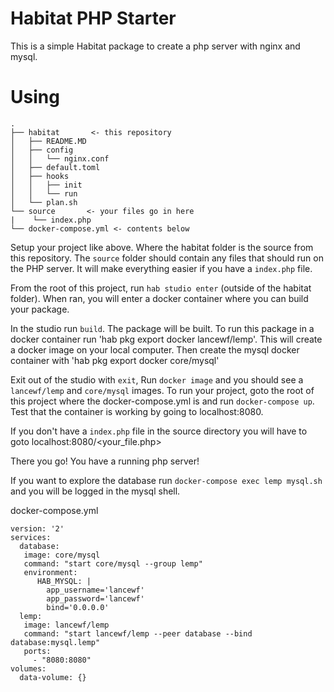 # Habitat PHP Starter

This is a simple Habitat package to create a php server with nginx and mysql.

# Using

```
.
├── habitat       <- this repository
│   ├── README.MD
│   ├── config
│   │   └── nginx.conf
│   ├── default.toml
│   ├── hooks
│   │   ├── init
│   │   └── run
│   └── plan.sh
└── source       <- your files go in here 
|    └── index.php 
└── docker-compose.yml <- contents below
```

Setup your project like above. Where the habitat folder is the source from this repository. 
The `source` folder should contain any files that should run on the PHP server. It will make everything easier if you have 
a `index.php` file. 

From the root of this project, run `hab studio enter` (outside of the habitat folder). 
When ran, you will enter a docker container where you can build your package. 

In the studio run `build`. The package will be built. 
To run this package in a docker container run 'hab pkg export docker lancewf/lemp'. 
This will create a docker image on your local computer. 
Then create the mysql docker container with 'hab pkg export docker core/mysql'

Exit out of the studio with `exit`,
Run `docker image` and you should see a `lancewf/lemp` and `core/mysql` images. 
To run your project, goto the root of this project where the docker-compose.yml is and run `docker-compose up`. 
Test that the container is working by going to localhost:8080. 

If you don't have a `index.php` file in the source directory you will have to goto localhost:8080/<your_file.php> 

There you go! You have a running php server!

If you want to explore the database run `docker-compose exec lemp mysql.sh` and you will be logged in the mysql shell. 

docker-compose.yml
```
version: '2'
services:
  database:
   image: core/mysql
   command: "start core/mysql --group lemp"
   environment:
      HAB_MYSQL: |
        app_username='lancewf'
        app_password='lancewf'
        bind='0.0.0.0'
  lemp:
   image: lancewf/lemp
   command: "start lancewf/lemp --peer database --bind database:mysql.lemp"
   ports:
     - "8080:8080"
volumes:
  data-volume: {}
```
